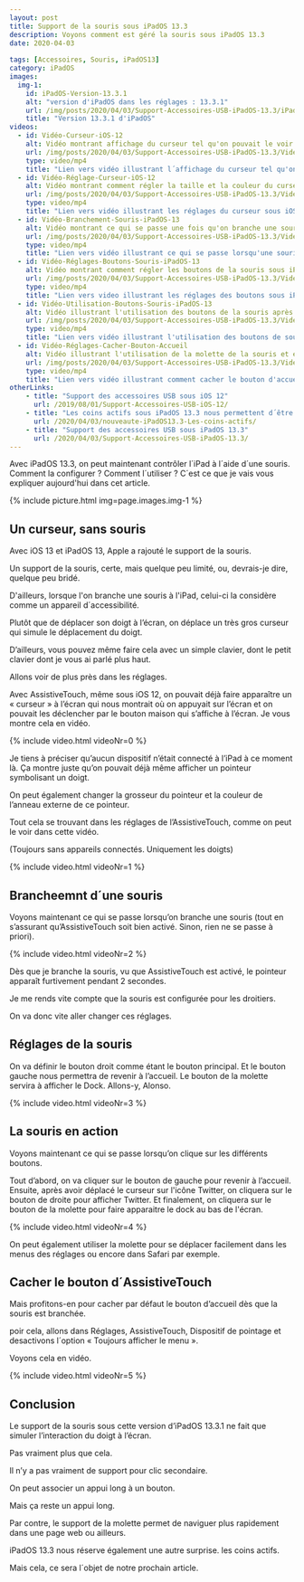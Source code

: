 ```yaml
---
layout: post
title: Support de la souris sous iPadOS 13.3
description: Voyons comment est géré la souris sous iPadOS 13.3
date: 2020-04-03
 
tags: [Accessoires, Souris, iPadOS13]
category: iPadOS
images:
  img-1: 
    id: iPadOS-Version-13.3.1
    alt: "version d'iPadOS dans les réglages : 13.3.1"
    url: /img/posts/2020/04/03/Support-Accessoires-USB-iPadOS-13.3/iPadOS-Version-13.3.1.jpeg
    title: "Version 13.3.1 d'iPadOS"
videos: 
  - id: Vidéo-Curseur-iOS-12
    alt: Vidéo montrant affichage du curseur tel qu'on pouvait le voir sous iOS 12
    url: /img/posts/2020/04/03/Support-Accessoires-USB-iPadOS-13.3/Video-Curseur-iOS-12.mp4
    type: video/mp4
    title: "Lien vers vidéo illustrant l´affichage du curseur tel qu'on pouvait le voir sous iOS 12 avec Assistive Touch"
  - id: Vidéo-Réglage-Curseur-iOS-12
    alt: Vidéo montrant comment régler la taille et la couleur du curseur, tel qu'on pouvait le voir sous iOS 12
    url: /img/posts/2020/04/03/Support-Accessoires-USB-iPadOS-13.3/Video-Reglage-Curseur-iOS-12.mp4
    type: video/mp4
    title: "Lien vers vidéo illustrant les réglages du curseur sous iOS 12"
  - id: Vidéo-Branchement-Souris-iPadOS-13
    alt: Vidéo montrant ce qui se passe une fois qu'on branche une souris USB sous iPadOS 13
    url: /img/posts/2020/04/03/Support-Accessoires-USB-iPadOS-13.3/Video-Branchement-Souris-iPadOS-13.mp4
    type: video/mp4
    title: "Lien vers vidéo illustrant ce qui se passe lorsqu'une souris est branchée à iPadOS 13"
  - id: Vidéo-Réglages-Boutons-Souris-iPadOS-13
    alt: Vidéo montrant comment régler les boutons de la souris sous iPadOS 13
    url: /img/posts/2020/04/03/Support-Accessoires-USB-iPadOS-13.3/Video-Reglages-Boutons-Souris-iPadOS-13.mp4
    type: video/mp4
    title: "Lien vers video illustrant les réglages des boutons sous iPadOS 13"
  - id: Vidéo-Utilisation-Boutons-Souris-iPadOS-13
    alt: Vidéo illustrant l'utilisation des boutons de la souris après les avoir réglés sous iPadOS 13
    url: /img/posts/2020/04/03/Support-Accessoires-USB-iPadOS-13.3/Video-Utilisation-Boutons-Souris-iPadOS-13.mp4
    type: video/mp4
    title: "Lien vers vidéo illustrant l'utilisation des boutons de souris sous iPadOS 13.3"
  - id: Vidéo-Réglages-Cacher-Bouton-Accueil
    alt: Vidéo illustrant l'utilisation de la molette de la souris et expliquant où se rendre pour cacher le bouton d'accueil sous iPadOS 13
    url: /img/posts/2020/04/03/Support-Accessoires-USB-iPadOS-13.3/Video-Reglages-Cacher-Bouton-Accueil.mp4
    type: video/mp4
    title: "Lien vers vidéo illustrant comment cacher le bouton d'accueil"
otherLinks: 
    - title: "Support des accessoires USB sous iOS 12"
      url: /2019/08/01/Support-Accessoires-USB-iOS-12/
    - title: "Les coins actifs sous iPadOS 13.3 nous permettent d´être productif"
      url: /2020/04/03/nouveaute-iPadOS13.3-Les-coins-actifs/
    - title: "Support des accessoires USB sous iPadOS 13.3"
      url: /2020/04/03/Support-Accessoires-USB-iPadOS-13.3/
---
```


Avec iPadOS 13.3, on peut maintenant contrôler l´iPad à l´aide d´une souris.
Comment la configurer ?
Comment l´utiliser ?
C´est ce que je vais vous expliquer aujourd'hui dans cet article.

{% include picture.html img=page.images.img-1 %}


## Un curseur, sans souris


Avec iOS 13 et iPadOS 13, Apple a rajouté le support de la souris.

Un support de la souris, certe, mais quelque peu limité, ou, devrais-je dire, quelque peu bridé.

D'ailleurs, lorsque l'on branche une souris à l'iPad, celui-ci la considère comme un appareil d´accessibilité.

Plutôt que de déplacer son doigt à l’écran, on déplace un très gros curseur qui simule le déplacement du doigt.

D’ailleurs, vous pouvez même faire cela avec un simple clavier, dont le petit clavier dont je vous ai parlé plus haut. 

Allons voir de plus près dans les réglages.

Avec AssistiveTouch, même sous iOS 12, on pouvait déjà faire apparaître un « curseur » à l’écran 
qui nous montrait où on appuyait sur l’écran et on pouvait les déclencher par le bouton maison qui s’affiche à l’écran.
Je vous montre cela en vidéo.

{% include video.html 
    videoNr=0
%}

Je tiens à préciser qu’aucun dispositif n’était connecté à l’iPad à ce moment là.
Ça montre juste qu’on pouvait déjà même afficher un pointeur symbolisant un doigt.

On peut également changer la grosseur du pointeur et la couleur de l’anneau externe de ce pointeur. 

Tout cela se trouvant dans les réglages de l’AssistiveTouch, comme on peut le voir dans cette vidéo. 

(Toujours sans appareils  connectés. Uniquement les doigts)

{% include video.html 
    videoNr=1
%}

## Brancheemnt d´une souris

Voyons maintenant ce qui se passe lorsqu’on branche une souris 
(tout en s’assurant  qu’AssistiveTouch soit bien activé. Sinon, rien ne se passe à priori).

{% include video.html 
    videoNr=2
%}

Dès que je branche la souris, vu que AssistiveTouch est activé, le pointeur apparaît furtivement pendant 2 secondes.

Je me rends vite compte que la souris est configurée pour les droitiers.

On va donc vite aller changer ces réglages.

## Réglages de la souris

On va définir le bouton droit comme étant le bouton principal. 
Et le bouton gauche nous permettra de revenir à l’accueil.
Le bouton de la molette servira à afficher le Dock.
Allons-y, Alonso.

{% include video.html 
    videoNr=3
%}

## La souris en action

Voyons maintenant ce qui se passe lorsqu’on clique sur les différents boutons.

Tout d’abord, on va cliquer sur le bouton de gauche pour revenir à l’accueil.
Ensuite, après avoir déplacé le curseur sur l'icône Twitter, 
on cliquera sur le bouton de droite pour afficher Twitter. 
Et finalement, on cliquera sur le bouton de la molette pour faire apparaitre le dock au bas de l'écran.

{% include video.html 
    videoNr=4
%}

On peut également utiliser la molette pour se déplacer 
facilement dans les menus des réglages ou encore dans Safari par exemple.

## Cacher le bouton d´AssistiveTouch

Mais profitons-en pour cacher par défaut le bouton d’accueil dès que la souris est branchée.

poir cela, allons dans Réglages, AssistiveTouch, Dispositif de pointage
et desactivons l´option « Toujours afficher le menu ».

Voyons cela en vidéo.

{% include video.html 
    videoNr=5
%}

## Conclusion

Le support de la souris sous cette version d’iPadOS 13.3.1 
ne fait que simuler l’interaction du doigt à l’écran. 

Pas vraiment plus que cela. 

Il n’y a pas vraiment de support pour clic secondaire. 

On peut associer un appui long à un bouton. 

Mais ça reste un appui long.

Par contre, le support de la molette permet de naviguer plus rapidement dans une page web ou ailleurs.

iPadOS 13.3 nous réserve également une autre surprise.
les coins actifs.

Mais cela, ce sera l´objet de notre prochain article. 



